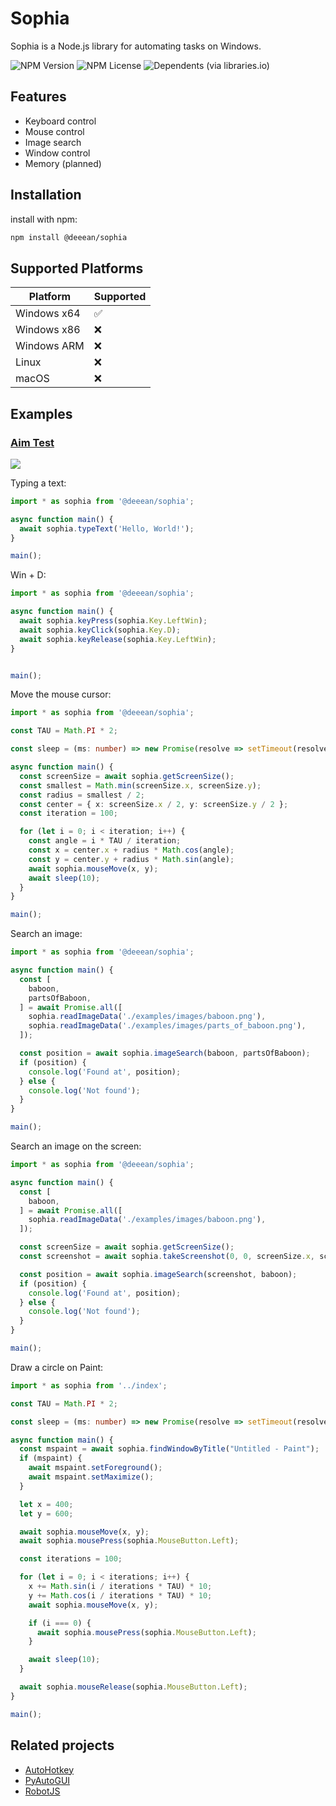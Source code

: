 <div>
  <h1>Sophia</h1>
  <p>
    Sophia is a Node.js library for automating tasks on Windows.
  </p>
  
  ![NPM Version](https://img.shields.io/npm/v/@deeean/sophia)
  ![NPM License](https://img.shields.io/npm/l/@deeean/sophia)
  ![Dependents (via libraries.io)](https://img.shields.io/librariesio/dependents/npm/@deeean/sophia)

</div>

## Features
- Keyboard control
- Mouse control
- Image search
- Window control
- Memory (planned)

## Installation
install with npm:
```bash
npm install @deeean/sophia
```

## Supported Platforms
| Platform    | Supported |
|-------------|-----------|
| Windows x64 | ✅        |
| Windows x86 | ❌        |
| Windows ARM | ❌        |
| Linux       | ❌        |
| macOS       | ❌        |

## Examples
### [Aim Test](https://www.arealme.com/aim-test/en/)
<img src="https://media.deeean.com/sophia_aimtest.gif" />

Typing a text:
```typescript
import * as sophia from '@deeean/sophia';

async function main() {
  await sophia.typeText('Hello, World!');
}

main();
```

Win + D:
```typescript
import * as sophia from '@deeean/sophia';

async function main() {
  await sophia.keyPress(sophia.Key.LeftWin);
  await sophia.keyClick(sophia.Key.D);
  await sophia.keyRelease(sophia.Key.LeftWin);
}


main();
```

Move the mouse cursor:
```typescript
import * as sophia from '@deeean/sophia';

const TAU = Math.PI * 2;

const sleep = (ms: number) => new Promise(resolve => setTimeout(resolve, ms));

async function main() {
  const screenSize = await sophia.getScreenSize();
  const smallest = Math.min(screenSize.x, screenSize.y);
  const radius = smallest / 2;
  const center = { x: screenSize.x / 2, y: screenSize.y / 2 };
  const iteration = 100;

  for (let i = 0; i < iteration; i++) {
    const angle = i * TAU / iteration;
    const x = center.x + radius * Math.cos(angle);
    const y = center.y + radius * Math.sin(angle);
    await sophia.mouseMove(x, y);
    await sleep(10);
  }
}

main();
```

Search an image:
```typescript
import * as sophia from '@deeean/sophia';

async function main() {
  const [
    baboon,
    partsOfBaboon,
  ] = await Promise.all([
    sophia.readImageData('./examples/images/baboon.png'),
    sophia.readImageData('./examples/images/parts_of_baboon.png'),
  ]);

  const position = await sophia.imageSearch(baboon, partsOfBaboon);
  if (position) {
    console.log('Found at', position);
  } else {
    console.log('Not found');
  }
}

main();
```

Search an image on the screen:
```typescript
import * as sophia from '@deeean/sophia';

async function main() {
  const [
    baboon,
  ] = await Promise.all([
    sophia.readImageData('./examples/images/baboon.png'),
  ]);

  const screenSize = await sophia.getScreenSize();
  const screenshot = await sophia.takeScreenshot(0, 0, screenSize.x, screenSize.y);

  const position = await sophia.imageSearch(screenshot, baboon);
  if (position) {
    console.log('Found at', position);
  } else {
    console.log('Not found');
  }
}

main();
```

Draw a circle on Paint:
```typescript
import * as sophia from '../index';

const TAU = Math.PI * 2;

const sleep = (ms: number) => new Promise(resolve => setTimeout(resolve, ms));

async function main() {
  const mspaint = await sophia.findWindowByTitle("Untitled - Paint");
  if (mspaint) {
    await mspaint.setForeground();
    await mspaint.setMaximize();
  }

  let x = 400;
  let y = 600;

  await sophia.mouseMove(x, y);
  await sophia.mousePress(sophia.MouseButton.Left);

  const iterations = 100;

  for (let i = 0; i < iterations; i++) {
    x += Math.sin(i / iterations * TAU) * 10;
    y += Math.cos(i / iterations * TAU) * 10;
    await sophia.mouseMove(x, y);

    if (i === 0) {
      await sophia.mousePress(sophia.MouseButton.Left);
    }

    await sleep(10);
  }

  await sophia.mouseRelease(sophia.MouseButton.Left);
}

main();
```

## Related projects
- [AutoHotkey](https://github.com/AutoHotkey/AutoHotkey)
- [PyAutoGUI](https://github.com/asweigart/pyautogui)
- [RobotJS](https://github.com/octalmage/robotjs)
